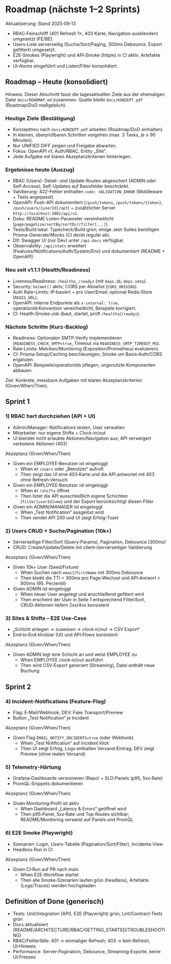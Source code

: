 # Roadmap (nächste 1–2 Sprints)

Aktualisierung: Stand 2025‑09‑13
- RBAC‑Feinschliff (401 Refresh 1×, 403 Karte, Navigation ausblenden) umgesetzt (FE/BE).
- Users‑Liste serverseitig (Suche/Sort/Paging, 300ms Debounce, Export gefiltert) umgesetzt.
- E2E‑Smokes (Playwright) und API‑Smoke (httpie) in CI aktiv; Artefakte verfügbar.
- UI‑Atoms eingeführt und Listen/Filter konsolidiert.

## Roadmap – Heute (konsolidiert)

Hinweis: Dieser Abschnitt fasst die tagesaktuellen Ziele aus der ehemaligen Datei `docs/ROADMAP.md` zusammen. Quelle bleibt `docs/KONZEPT.pdf` (Roadmap/DoD maßgeblich).

### Heutige Ziele (Bestätigung)
- Konzepttreu nach `docs/KONZEPT.pdf` arbeiten (Roadmap/DoD einhalten).
- In kleinen, überprüfbaren Schritten vorgehen (max. 3 Tasks, je ≤ 90 Minuten).
- Nur UNIFIED DIFF zeigen und Freigabe abwarten.
- Fokus: OpenAPI v1, Auth/RBAC, Entity „Site“.
- Jede Aufgabe mit klaren Akzeptanzkriterien hinterlegen.

### Ergebnisse heute (Auszug)
- RBAC (Users): Detail- und Update-Routen abgesichert (ADMIN oder Self-Access); Self-Updates auf Basisfelder beschränkt.
- Validierung: 422-Fehler enthalten `code: VALIDATION_ERROR` (Middleware + Tests angepasst).
- OpenAPI: Push-API dokumentiert (`/push/tokens`, `/push/tokens/{token}`, `/push/users/{userId}/opt`) + zusätzlicher Server `http://localhost:3001/api/v1`.
- Doku: README Listen-Parameter vereinheitlicht (`page/pageSize/sortBy/sortDir/filter[...]`).
- Tests/Build lokal: Typecheck/Build grün; einige Jest-Suites benötigen Prisma-Generate/Mocks (CI deckt regulär ab).
- DX: Swagger UI (nur Dev) unter `/api-docs` verfügbar.
- Observability: `/api/stats` erweitert (Features/Notifications/Auth/System/Env) und dokumentiert (README + OpenAPI).

### Neu seit v1.1.1 (Health/Readiness)
- Liveness/Readiness: `/healthz`, `/readyz` (mit `deps.db`, `deps.smtp`).
- Security: `helmet()` aktiv; CORS per Allowlist (`CORS_ORIGINS`).
- Auth Rate-Limits: IP‑basiert + pro User/Email; optional Redis‑Store (`REDIS_URL`).
- OpenAPI: interne Endpunkte als `x-internal: true`, operationId‑Konvention vereinheitlicht, Beispiele korrigiert.
- CI: Health‑Smoke‑Job (baut, startet, prüft `/healthz`/`/readyz`).

### Nächste Schritte (Kurz-Backlog)
- Readiness: Optionalen SMTP‑Verify implementieren (`READINESS_CHECK_SMTP=true`, Timeout via `READINESS_SMTP_TIMEOUT_MS`).
- Rate‑Limits: Metriken/Monitoring (Exposition/Prometheus evaluieren).
- CI: Prisma‑Setup/Caching beschleunigen; Smoke um Basis‑Auth/CORS ergänzen.
- OpenAPI: Beispiele/operationIds pflegen, ungenutzte Komponenten abbauen.


Ziel: Konkrete, messbare Aufgaben mit klaren Akzeptanzkriterien (Given/When/Then).

## Sprint 1

### 1) RBAC hart durchziehen (API + UI)
- Admin/Manager: Notifications testen, User verwalten
- Mitarbeiter: nur eigene Shifts + Clock-in/out
- UI blendet nicht erlaubte Aktionen/Navigation aus; API verweigert verbotene Aktionen (403)

Akzeptanz (Given/When/Then)
- Given ein EMPLOYEE‑Benutzer ist eingeloggt
  - When er `/users` oder „Benutzer“ aufruft
  - Then zeigt das UI eine 403‑Karte und die API antwortet mit 403 ohne Refresh‑Versuch
- Given ein EMPLOYEE‑Benutzer ist eingeloggt
  - When er `/shifts` öffnet
  - Then listet die API ausschließlich eigene Schichten (`filter[userId]=me`) und der Export berücksichtigt diesen Filter
- Given ein ADMIN/MANAGER ist eingeloggt
  - When „Test Notification“ ausgelöst wird
  - Then sendet API 200 und UI zeigt Erfolg‑Toast

### 2) Users CRUD + Suche/Pagination (10k+)
- Serverseitige Filter/Sort (Query‑Params), Pagination, Debounce (300ms)
- CRUD: Create/Update/Delete mit client‑/serverseitiger Validierung

Akzeptanz (Given/When/Then)
- Given 10k+ User (Seed/Fixture)
  - When Suchen nach `email`/`firstName` mit 300ms Debounce
  - Then bleibt die TTI < 300ms pro Page‑Wechsel und API‑Antwort < 800ms (95. Perzentil)
- Given ADMIN ist eingeloggt
  - When neuer User angelegt und anschließend gefiltert wird
  - Then erscheint der User in Seite 1 entsprechend Filter/Sort, CRUD‑Aktionen liefern 2xx/4xx konsistent

### 3) Sites & Shifts – E2E Use‑Case
- „Schicht anlegen → zuweisen → clock‑in/out → CSV Export“
- End‑to‑End klickbar (UI) und API‑Flows konsistent

Akzeptanz (Given/When/Then)
- Given ADMIN legt eine Schicht an und weist EMPLOYEE zu
  - When EMPLOYEE clock‑in/out ausführt
  - Then wird CSV‑Export generiert (Streaming), Datei enthält neue Buchung

## Sprint 2

### 4) Incident‑Notifications (Feature‑Flag)
- Flag: E‑Mail/Webhook; DEV: Fake Transport/Preview
- Button „Test Notification“ je Incident

Akzeptanz (Given/When/Then)
- Given Flag `EMAIL_NOTIFY_INCIDENTS=true` (oder Webhook)
  - When „Test Notification“ auf Incident klick
  - Then UI zeigt Erfolg, Logs enthalten Versand‑Eintrag; DEV zeigt Preview (ohne realen Versand)

### 5) Telemetry‑Härtung
- Grafana‑Dashboards versionieren (Repo) + SLO‑Panels (p95, 5xx‑Rate)
- PromQL‑Snippets dokumentieren

Akzeptanz (Given/When/Then)
- Given Monitoring‑Profil ist aktiv
  - When Dashboard „Latency & Errors“ geöffnet wird
  - Then p95‑Panel, 5xx‑Rate und Top‑Routes sichtbar; README/Monitoring verweist auf Panels und PromQL

### 6) E2E Smoke (Playwright)
- Szenarien: Login, Users‑Tabelle (Pagination/Sort/Filter), Incidents‑View
- Headless Run in CI

Akzeptanz (Given/When/Then)
- Given CI‑Run auf PR nach main
  - When E2E‑Workflow startet
  - Then alle Smoke‑Szenarien laufen grün (headless), Artefakte (Logs/Traces) werden hochgeladen

## Definition of Done (generisch)
- Tests: Unit/Integration (API), E2E (Playwright) grün; Lint/Contract‑Tests grün
- Docs aktualisiert (README/ARCHITECTURE/RBAC/GETTING_STARTED/TROUBLESHOOTING)
- RBAC/Fehlerfälle: 401 → einmaliger Refresh; 403 → kein Refresh, UI‑Hinweis
- Performance: Server‑Pagination, Debounce, Streaming‑Exporte, keine UI‑Freezes

